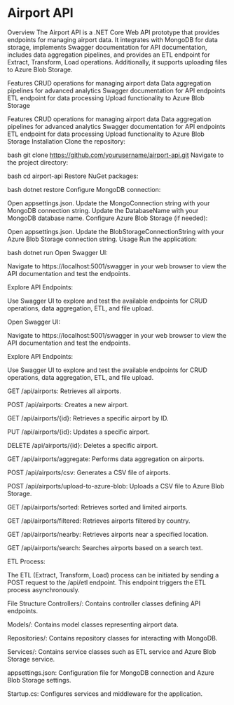 # Airport API
Overview
The Airport API is a .NET Core Web API prototype that provides endpoints for managing airport data. It integrates with MongoDB for data storage, implements Swagger documentation for API documentation, includes data aggregation pipelines, and provides an ETL endpoint for Extract, Transform, Load operations. Additionally, it supports uploading files to Azure Blob Storage.

Features
CRUD operations for managing airport data
Data aggregation pipelines for advanced analytics
Swagger documentation for API endpoints
ETL endpoint for data processing
Upload functionality to Azure Blob Storage

Features
CRUD operations for managing airport data
Data aggregation pipelines for advanced analytics
Swagger documentation for API endpoints
ETL endpoint for data processing
Upload functionality to Azure Blob Storage
Installation
Clone the repository:

bash
git clone https://github.com/yourusername/airport-api.git
Navigate to the project directory:

bash
cd airport-api
Restore NuGet packages:

bash
dotnet restore
Configure MongoDB connection:

Open appsettings.json.
Update the MongoConnection string with your MongoDB connection string.
Update the DatabaseName with your MongoDB database name.
Configure Azure Blob Storage (if needed):

Open appsettings.json.
Update the BlobStorageConnectionString with your Azure Blob Storage connection string.
Usage
Run the application:

bash
dotnet run
Open Swagger UI:

Navigate to https://localhost:5001/swagger in your web browser to view the API documentation and test the endpoints.

Explore API Endpoints:

Use Swagger UI to explore and test the available endpoints for CRUD operations, data aggregation, ETL, and file upload.


Open Swagger UI:

Navigate to https://localhost:5001/swagger in your web browser to view the API documentation and test the endpoints.

Explore API Endpoints:

Use Swagger UI to explore and test the available endpoints for CRUD operations, data aggregation, ETL, and file upload.

GET /api/airports: Retrieves all airports.

POST /api/airports: Creates a new airport.

GET /api/airports/{id}: Retrieves a specific airport by ID.

PUT /api/airports/{id}: Updates a specific airport.

DELETE /api/airports/{id}: Deletes a specific airport.

GET /api/airports/aggregate: Performs data aggregation on airports.

POST /api/airports/csv: Generates a CSV file of airports.

POST /api/airports/upload-to-azure-blob: Uploads a CSV file to Azure Blob Storage.

GET /api/airports/sorted: Retrieves sorted and limited airports.

GET /api/airports/filtered: Retrieves airports filtered by country.

GET /api/airports/nearby: Retrieves airports near a specified location.

GET /api/airports/search: Searches airports based on a search text.

ETL Process:

The ETL (Extract, Transform, Load) process can be initiated by sending a POST request to the /api/etl endpoint. This endpoint triggers the ETL process asynchronously.

File Structure
Controllers/: Contains controller classes defining API endpoints.

Models/: Contains model classes representing airport data.

Repositories/: Contains repository classes for interacting with MongoDB.

Services/: Contains service classes such as ETL service and Azure Blob Storage service.

appsettings.json: Configuration file for MongoDB connection and Azure Blob Storage settings.

Startup.cs: Configures services and middleware for the application.
